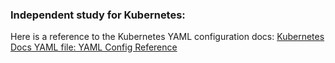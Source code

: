 ### Independent study for Kubernetes:

Here is a reference to the Kubernetes YAML configuration docs: [Kubernetes Docs YAML file: YAML Config Reference](https://kubernetes.io/docs/reference/generated/kubernetes-api/v1.32)
